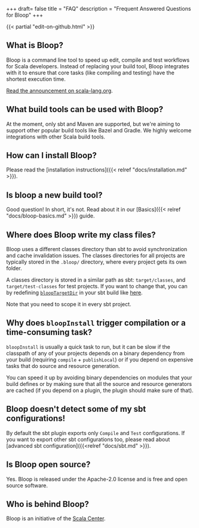 +++
draft= false
title = "FAQ"
description = "Frequent Answered Questions for Bloop"
+++

{{< partial "edit-on-github.html" >}}

## What is Bloop?

Bloop is a command line tool to speed up edit, compile and test workflows for
Scala developers. Instead of replacing your build tool, Bloop integrates with
it to ensure that core tasks (like compiling and testing) have the shortest
execution time.

[Read the announcement on
scala-lang.org](https://www.scala-lang.org/blog/2017/11/30/bloop-release.html).

## What build tools can be used with Bloop?

At the moment, only sbt and Maven are supported, but we're aiming to support
other popular build tools like Bazel and Gradle. We highly welcome
integrations with other Scala build tools.

## How can I install Bloop?

Please read the [installation instructions]({{< relref "docs/installation.md" >}}).

## Is bloop a new build tool?

Good question! In short, it's not. Read about it in our [Basics]({{< relref
"docs/bloop-basics.md" >}}) guide.

## Where does Bloop write my class files?

Bloop uses a different classes directory than sbt to avoid synchronization
and cache invalidation issues. The classes directories for all projects are
typically stored in the `.bloop/` directory, where every project gets
its own folder.

A classes directory is stored in a similar path as sbt: `target/classes`, and
`target/test-classes` for test projects. If you want to change that, you can
by redefining
[`bloopTargetDir`](https://github.com/scalacenter/bloop/blob/405896f4164cb96bfd39a7369a714d8f73257dd5/integrations/sbt-bloop/src/main/scala/bloop/integrations/sbt/SbtBloop.scala#L49-L50)
in your sbt build like [here](https://github.com/scalacenter/bloop/blob/405896f4164cb96bfd39a7369a714d8f73257dd5/integrations/sbt-bloop/src/main/scala/bloop/integrations/sbt/SbtBloop.scala#L95).

<span class="label warning">Note</span> that you need to scope it in every
sbt project.

## Why does `bloopInstall` trigger compilation or a time-consuming task?

`bloopInstall` is usually a quick task to run, but it can be slow if the classpath
of any of your projects depends on a binary dependency from your build (requiring
`compile` + `publishLocal`) or if you depend on expensive tasks that do source
and resource generation.

You can speed it up by avoiding binary dependencies on modules that your build defines
or by making sure that all the source and resource generators are cached (if you depend
on a plugin, the plugin should make sure of that).

## Bloop doesn't detect some of my sbt configurations!

By default the sbt plugin exports only `Compile` and `Test` configurations.
If you want to export other sbt configurations too, please read about
[advanced sbt configuration]({{<relref "docs/sbt.md" >}}).

## Is Bloop open source?

Yes. Bloop is released under the Apache-2.0 license and is free and open source software.

## Who is behind Bloop?

Bloop is an initiative of the [Scala Center](https://scala.epfl.ch).
